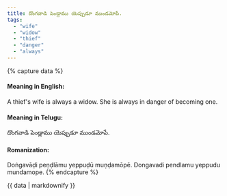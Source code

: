 ```yaml
---
title: దొంగవాడి పెండ్లాము యెప్పుడూ ముండమోపే.
tags:
  - "wife"
  - "widow"
  - "thief"
  - "danger"
  - "always"
---
```


{% capture data %}
#### Meaning in English:
A thief's wife is always a widow.
She is always in danger of becoming one.

#### Meaning in Telugu:
దొంగవాడి పెండ్లాము యెప్పుడూ ముండమోపే.

#### Romanization:
Doṅgavāḍi peṇḍlāmu yeppuḍū muṇḍamōpē.
Dongavadi pendlamu yeppudu mundamope.
{% endcapture %}

{{ data | markdownify }}

